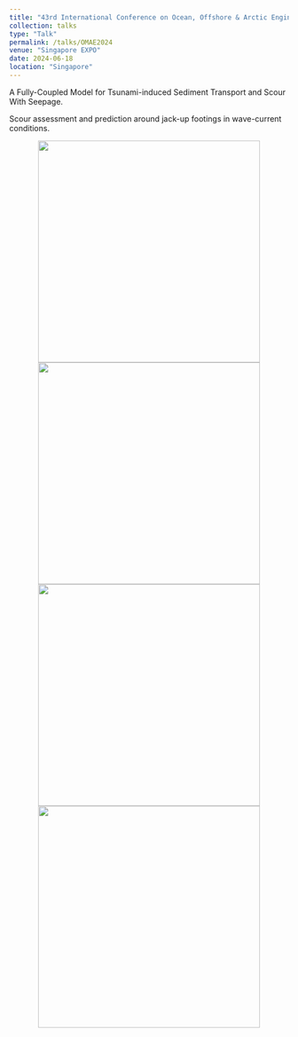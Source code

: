 ```yaml
---
title: "43rd International Conference on Ocean, Offshore & Arctic Engineering"
collection: talks
type: "Talk"
permalink: /talks/OMAE2024
venue: "Singapore EXPO"
date: 2024-06-18
location: "Singapore"
---
```


A Fully-Coupled Model for Tsunami-induced Sediment Transport and Scour With Seepage.

Scour assessment and prediction around jack-up footings in wave-current conditions.

<div align=center><img src="http://huzhengyu.github.io/images/OMAE2024a.jpg" width = 400><img src="http://huzhengyu.github.io/images/OMAE2024b.jpg" width = 400></div>
<div align=center><img src="http://huzhengyu.github.io/images/OMAE2024c.jpg" width = 400><img src="http://huzhengyu.github.io/images/OMAE2024d.jpg" width = 400></div>

